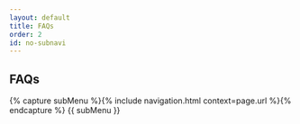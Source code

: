 ```yaml
---
layout: default
title: FAQs
order: 2
id: no-subnavi
---
```


## FAQs

{% capture subMenu %}{% include navigation.html context=page.url %}{% endcapture %}
{{ subMenu }}
